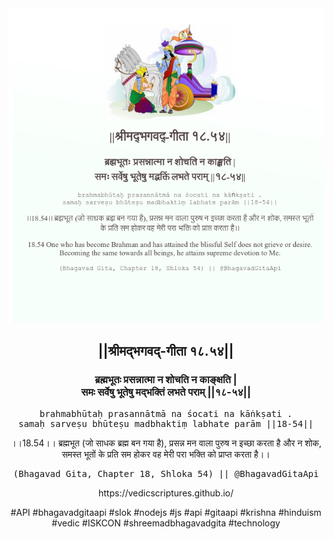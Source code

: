 <img src="../../asset/BG_18_54.png"/>
<center><h2>||श्रीमद्‍भगवद्‍-गीता १८.५४||</h2>
<h3>ब्रह्मभूतः प्रसन्नात्मा न शोचति न काङ्क्षति |<br/>समः सर्वेषु भूतेषु मद्भक्तिं लभते पराम् ||१८-५४||</h3>
<pre>brahmabhūtaḥ prasannātmā na śocati na kāṅkṣati .<br/>samaḥ sarveṣu bhūteṣu madbhaktiṃ labhate parām ||18-54||</pre>
<p>।।18.54।। ब्रह्मभूत (जो साधक ब्रह्म बन गया है), प्रसन्न मन वाला पुरुष न इच्छा करता है और न शोक, समस्त भूतों के प्रति सम होकर वह मेरी परा भक्ति को प्राप्त करता है।।</p>
<pre>(Bhagavad Gita, Chapter 18, Shloka 54) || @BhagavadGitaApi</pre><p>https://vedicscriptures.github.io/</p><p>#API #bhagavadgitaapi #slok #nodejs #js #api #gitaapi #krishna #hinduism #vedic #ISKCON #shreemadbhagavadgita #technology</p></center>